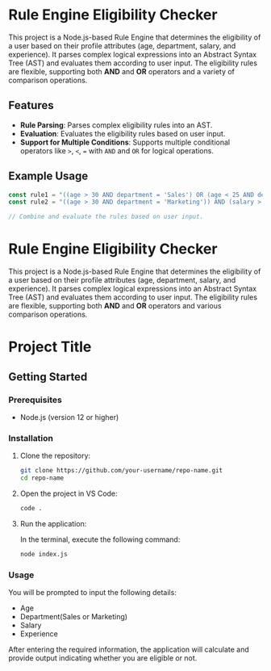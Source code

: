 # Rule Engine Eligibility Checker

This project is a Node.js-based Rule Engine that determines the eligibility of a user based on their profile attributes (age, department, salary, and experience). It parses complex logical expressions into an Abstract Syntax Tree (AST) and evaluates them according to user input. The eligibility rules are flexible, supporting both **AND** and **OR** operators and a variety of comparison operations.

## Features

- **Rule Parsing**: Parses complex eligibility rules into an AST.
- **Evaluation**: Evaluates the eligibility rules based on user input.
- **Support for Multiple Conditions**: Supports multiple conditional operators like `>`, `<`, `=` with `AND` and `OR` for logical operations.

## Example Usage

```javascript
const rule1 = "((age > 30 AND department = 'Sales') OR (age < 25 AND department = 'Marketing')) AND (salary > 50000 OR experience > 5)";
const rule2 = "((age > 30 AND department = 'Marketing')) AND (salary > 20000 OR experience > 5)";

// Combine and evaluate the rules based on user input.
```


# Rule Engine Eligibility Checker

This project is a Node.js-based Rule Engine that determines the eligibility of a user based on their profile attributes (age, department, salary, and experience). It parses complex logical expressions into an Abstract Syntax Tree (AST) and evaluates them according to user input. The eligibility rules are flexible, supporting both **AND** and **OR** operators and various comparison operations.

# Project Title

## Getting Started

### Prerequisites

- Node.js (version 12 or higher)

### Installation

1. Clone the repository:

   ```bash
   git clone https://github.com/your-username/repo-name.git
   cd repo-name
   ```

2. Open the project in VS Code:

   ```bash
   code .
   ```

3. Run the application:

   In the terminal, execute the following command:

   ```bash
   node index.js
   ```

### Usage

You will be prompted to input the following details:

- Age
- Department(Sales or Marketing)
- Salary
- Experience

After entering the required information, the application will calculate and provide output indicating whether you are eligible or not.



